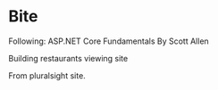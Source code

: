 # Bite
Following: 
ASP.NET Core Fundamentals
By Scott Allen

Building restaurants viewing site

From pluralsight site.